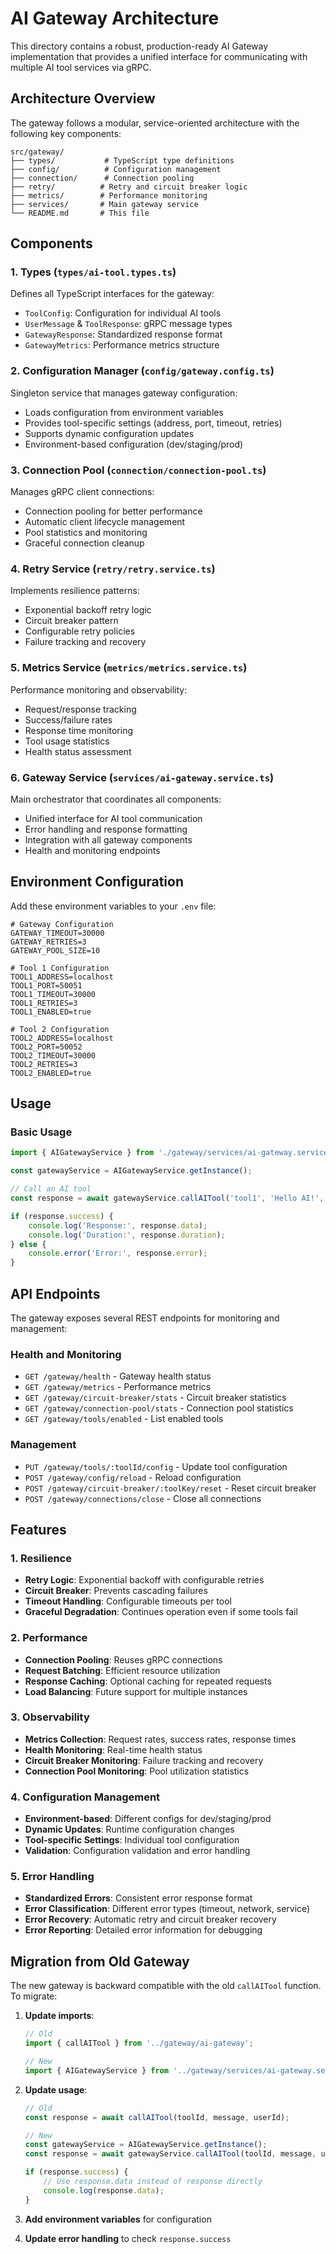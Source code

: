 # AI Gateway Architecture

This directory contains a robust, production-ready AI Gateway implementation that provides a unified interface for communicating with multiple AI tool services via gRPC.

## Architecture Overview

The gateway follows a modular, service-oriented architecture with the following key components:

```
src/gateway/
├── types/           # TypeScript type definitions
├── config/          # Configuration management
├── connection/      # Connection pooling
├── retry/          # Retry and circuit breaker logic
├── metrics/        # Performance monitoring
├── services/       # Main gateway service
└── README.md       # This file
```

## Components

### 1. Types (`types/ai-tool.types.ts`)
Defines all TypeScript interfaces for the gateway:
- `ToolConfig`: Configuration for individual AI tools
- `UserMessage` & `ToolResponse`: gRPC message types
- `GatewayResponse`: Standardized response format
- `GatewayMetrics`: Performance metrics structure

### 2. Configuration Manager (`config/gateway.config.ts`)
Singleton service that manages gateway configuration:
- Loads configuration from environment variables
- Provides tool-specific settings (address, port, timeout, retries)
- Supports dynamic configuration updates
- Environment-based configuration (dev/staging/prod)

### 3. Connection Pool (`connection/connection-pool.ts`)
Manages gRPC client connections:
- Connection pooling for better performance
- Automatic client lifecycle management
- Pool statistics and monitoring
- Graceful connection cleanup

### 4. Retry Service (`retry/retry.service.ts`)
Implements resilience patterns:
- Exponential backoff retry logic
- Circuit breaker pattern
- Configurable retry policies
- Failure tracking and recovery

### 5. Metrics Service (`metrics/metrics.service.ts`)
Performance monitoring and observability:
- Request/response tracking
- Success/failure rates
- Response time monitoring
- Tool usage statistics
- Health status assessment

### 6. Gateway Service (`services/ai-gateway.service.ts`)
Main orchestrator that coordinates all components:
- Unified interface for AI tool communication
- Error handling and response formatting
- Integration with all gateway components
- Health and monitoring endpoints

## Environment Configuration

Add these environment variables to your `.env` file:

```env
# Gateway Configuration
GATEWAY_TIMEOUT=30000
GATEWAY_RETRIES=3
GATEWAY_POOL_SIZE=10

# Tool 1 Configuration
TOOL1_ADDRESS=localhost
TOOL1_PORT=50051
TOOL1_TIMEOUT=30000
TOOL1_RETRIES=3
TOOL1_ENABLED=true

# Tool 2 Configuration
TOOL2_ADDRESS=localhost
TOOL2_PORT=50052
TOOL2_TIMEOUT=30000
TOOL2_RETRIES=3
TOOL2_ENABLED=true
```

## Usage

### Basic Usage

```typescript
import { AIGatewayService } from './gateway/services/ai-gateway.service';

const gatewayService = AIGatewayService.getInstance();

// Call an AI tool
const response = await gatewayService.callAITool('tool1', 'Hello AI!', 'user123');

if (response.success) {
    console.log('Response:', response.data);
    console.log('Duration:', response.duration);
} else {
    console.error('Error:', response.error);
}
```

## API Endpoints

The gateway exposes several REST endpoints for monitoring and management:

### Health and Monitoring
- `GET /gateway/health` - Gateway health status
- `GET /gateway/metrics` - Performance metrics
- `GET /gateway/circuit-breaker/stats` - Circuit breaker statistics
- `GET /gateway/connection-pool/stats` - Connection pool statistics
- `GET /gateway/tools/enabled` - List enabled tools

### Management
- `PUT /gateway/tools/:toolId/config` - Update tool configuration
- `POST /gateway/config/reload` - Reload configuration
- `POST /gateway/circuit-breaker/:toolKey/reset` - Reset circuit breaker
- `POST /gateway/connections/close` - Close all connections

## Features

### 1. Resilience
- **Retry Logic**: Exponential backoff with configurable retries
- **Circuit Breaker**: Prevents cascading failures
- **Timeout Handling**: Configurable timeouts per tool
- **Graceful Degradation**: Continues operation even if some tools fail

### 2. Performance
- **Connection Pooling**: Reuses gRPC connections
- **Request Batching**: Efficient resource utilization
- **Response Caching**: Optional caching for repeated requests
- **Load Balancing**: Future support for multiple instances

### 3. Observability
- **Metrics Collection**: Request rates, success rates, response times
- **Health Monitoring**: Real-time health status
- **Circuit Breaker Monitoring**: Failure tracking and recovery
- **Connection Pool Monitoring**: Pool utilization statistics

### 4. Configuration Management
- **Environment-based**: Different configs for dev/staging/prod
- **Dynamic Updates**: Runtime configuration changes
- **Tool-specific Settings**: Individual tool configuration
- **Validation**: Configuration validation and error handling

### 5. Error Handling
- **Standardized Errors**: Consistent error response format
- **Error Classification**: Different error types (timeout, network, service)
- **Error Recovery**: Automatic retry and circuit breaker recovery
- **Error Reporting**: Detailed error information for debugging

## Migration from Old Gateway

The new gateway is backward compatible with the old `callAITool` function. To migrate:

1. **Update imports**:
   ```typescript
   // Old
   import { callAITool } from '../gateway/ai-gateway';
   
   // New
   import { AIGatewayService } from '../gateway/services/ai-gateway.service';
   ```

2. **Update usage**:
   ```typescript
   // Old
   const response = await callAITool(toolId, message, userId);
   
   // New
   const gatewayService = AIGatewayService.getInstance();
   const response = await gatewayService.callAITool(toolId, message, userId);
   
   if (response.success) {
       // Use response.data instead of response directly
       console.log(response.data);
   }
   ```

3. **Add environment variables** for configuration

4. **Update error handling** to check `response.success` 